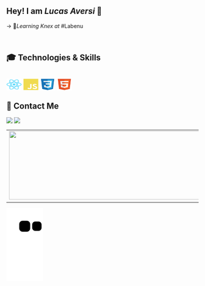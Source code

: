 ## Hey! I am *Lucas Aversi*   👋

-> 🌱*Learning Knex at* #Labenu

<br/>
  
## 🎓 Technologies & Skills
<div style="display: inline_block"><br>
  <img align="center" alt="React" height="30" width="40" src="https://raw.githubusercontent.com/devicons/devicon/master/icons/react/react-original.svg">
  <img align="center" alt="JavaScript" height="30" width="40" src="https://raw.githubusercontent.com/devicons/devicon/master/icons/javascript/javascript-plain.svg">
  <img align="center" alt="CSS" height="30" width="40" src="https://raw.githubusercontent.com/devicons/devicon/master/icons/css3/css3-original.svg">
  <img align="center" alt="HTML" height="30" width="40" src="https://raw.githubusercontent.com/devicons/devicon/master/icons/html5/html5-original.svg">

</div>
  
## 📲 Contact Me  
<div> 

  <a href = "mailto:lucasaversi@gmail.com"><img src="https://img.shields.io/badge/-Gmail-%23333?style=for-the-badge&logo=gmail&logoColor=white" target="_blank"></a>
  <a href="https://www.linkedin.com/in/lucas-aversi-18997a22a/" target="_blank"><img src="https://img.shields.io/badge/-LinkedIn-%230077B5?style=for-the-badge&logo=linkedin&logoColor=white" target="_blank"></a> 
  <div display="flex" align="center">
  <a href="https://github.com/aversi">
  <table>
  <tr>
  <td><img width="500em" height="180em" src="https://github-readme-stats.vercel.app/api?username=aversii&show_icons=true&theme=tokyonight&include_all_commits=true&count_private=true"/><td>
  <td><img width="500em" height="180em" src="https://github-readme-stats.vercel.app/api/top-langs/?username=aversii&layout=compact&langs_count=7&theme=tokyonight"/><td>
  </tr>
  </table> 
  </div>
  
  ![Snake animation](https://github.com/rafaballerini/rafaballerini/blob/output/github-contribution-grid-snake.svg)
 
</div>
<!--
**Aversii/Aversii** is a ✨ _special_ ✨ repository because its `README.md` (this file) appears on your GitHub profile.

Here are some ideas to get you started:

- 🔭 I’m currently working on ...
- 🌱 I’m currently learning ...
- 👯 I’m looking to collaborate on ...
- 🤔 I’m looking for help with ...
- 💬 Ask me about ...
- 📫 How to reach me: ...
- 😄 Pronouns: ...
- ⚡ Fun fact: ...
-->

